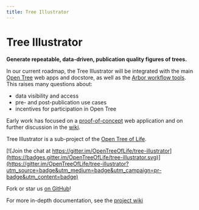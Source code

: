 ```yaml
---
title: Tree Illustrator
---
```

<link rel="stylesheet" href="{{ site.baseurl }}css/main.css" >

# Tree Illustrator

**Generate repeatable, data-driven, publication quality figures of trees.**

In our current roadmap, the Tree Illustrator will be integrated with the main
[Open Tree](https://github.com/opentreeoflife) web apps and docstore, as well as the
[Arbor workflow tools](https://github.com/arborworkflows). This raises many
questions about:

* data visibility and access
* pre- and post-publication use cases
* incentives for participation in Open Tree

Early work has focused on a
[proof-of-concept](https://github.com/OpenTreeOfLife/tree-illustrator/tree/master/stylist)
web application and on further discussion in the
[wiki](https://github.com/OpenTreeOfLife/tree-illustrator/wiki). 

Tree Illustrator is a sub-project of the [Open Tree of Life](https://opentreeoflife.org/). 

[![Join the chat at https://gitter.im/OpenTreeOfLife/tree-illustrator](https://badges.gitter.im/OpenTreeOfLife/tree-illustrator.svg)](https://gitter.im/OpenTreeOfLife/tree-illustrator?utm_source=badge&utm_medium=badge&utm_campaign=pr-badge&utm_content=badge)

Fork or star us [on GitHub](http://github.com/opentreeoflife/tree-illustrator)!

For more in-depth documentation, see the [project wiki](https://github.com/OpenTreeOfLife/tree-illustrator/wiki)

